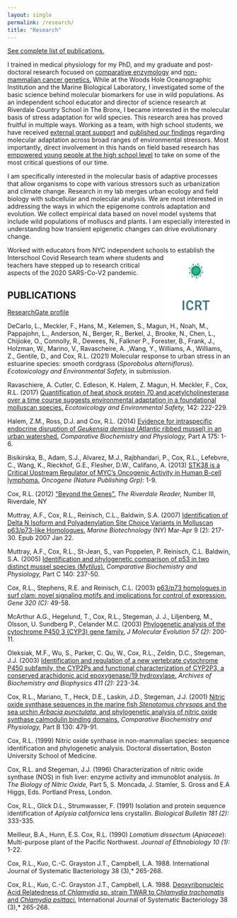 ```yaml
---
layout: single
permalink: /research/
title: "Research"
---
```

[See complete list of publications.](#publications)

I trained in medical physiology for my PhD, and my graduate and post-doctoral research focused on [comparative enzymology](https://www.researchgate.net/publication/11661860_Nitric_oxide_synthase_sequences_in_the_marine_fish_Stenotomus_chrysops_and_the_sea_urchin_Arbacia_punctulata_and_phylogenetic_analysis_of_nitric_oxide_synthase_calmodulin-binding_domains) and [non-mammalian cancer genetics.](https://www.researchgate.net/publication/9027427_p6373_homologues_in_surf_clam_Novel_signaling_motifs_and_implications_for_control_of_expression) While at the Woods Hole Oceanographic Institution and the Marine Biological Laboratory, I investigated some of the basic science behind molecular biomarkers for use in wild populations. As an independent school educator and director of science research at Riverdale Country School in The Bronx, I became interested in the molecular basis of stress adaptation for wild species. This research area has proved fruitful in multiple ways. Working as a team, with high school students, we have received [external grant support](http://blogs.riverdale.edu/news/2013/06/04/two-juniors-receive-research-grant-from-the-marjot-foundation/) and [published our findings](https://www.researchgate.net/publication/262224972_Evidence_for_intraspecific_endocrine_disruption_of_Geukensia_demissa_Atlantic_ribbed_mussel_in_an_urban_watershed) regarding molecular adaptation across broad ranges of environmental stressors. Most importantly, direct involvement in this hands on field based research has [empowered young people at the high school level](http://www.theriverdalereview.com/home/2019/5/28/riverdales-aspiring-scientists-take-advantage-of-research-opportunities) to take on some of the most critical questions of our time.  

I am specifically interested in the molecular basis of adaptive processes that allow organisms to cope with various stressors such as urbanization and climate change. Research in my lab merges urban ecology and field biology with subcellular and molecular analysis. We are most interested in addressing the ways in which the epigenome controls adaptation and evolution. We collect empirical data based on novel model systems that include wild populations of molluscs and plants. I am especially interested in understanding how transient epigenetic changes can drive evolutionary change.

Worked with educators from NYC independent schools to establish <img align="right" width="150" height="150" src="/photos/ICRT.PNG"> the Interschool Covid Research team where students and teachers have stepped up to research critical aspects of the 2020 SARS-Co-V2 pandemic.



## PUBLICATIONS

[ResearchGate profile](https://www.researchgate.net/profile/Rachel_Cox22)

DeCarlo, L., Meckler, F., Hans, M.,  Kelemen, S., Magun, H., Noah, M., Pappajohn, L., Anderson, N., Berger, R., Berkel, J., Brooke, N., Chen, L., Chijioke, O., Connolly, R., Dewees, N., Falkner P., Forester, B., Frank, J., Holzman, W., Marino, V., Ravascheire, A. ,Wang, Y., Williams, A., Williams, Z., Gentile, D., and Cox, R.L. (2021) Molecular response to urban stress in an estuarine species: smooth cordgrass (*Sporobolus alterniflorus*). *Ecotoxicology and Environmental Safety,* in submission.

Ravaschiere, A. Cutler, C. Edleson, K. Halem, Z. Magun, H. Meckler, F., Cox, R.L. (2017) [Quantification of heat shock protein 70 and acetylcholinesterase over a time course suggests environmental adaptation in a foundational molluscan species.](/pubs/Ravaschiere_2017.pdf) *Ecotoxicology and Environmental Safety,* 142: 222-229.

Halem, Z.M., Ross, D.J. and Cox, R.L. (2014) [Evidence for intraspecific endocrine disruption of *Geukensia demissa* (Atlantic ribbed mussel) in an urban watershed.](/pubs/Halem_2014.pdf) *Comparative Biochemistry and Physiology,* Part A 175: 1-6.

Bisikirska, B., Adam, S.J., Alvarez, M.J., Rajbhandari, P., Cox, R.L., Lefebvre, C., Wang, K., Rieckhof, G.E., Flesher, D.W., Califano, A. (2013) [STK38 is a Critical Upstream Regulator of MYC’s Oncogenic Activity in Human B-cell lymphoma.](/pubs/Bisikirska_2013.pdf) *Oncogene (Nature Publishing Grp):* 1-9.

Cox, R.L. (2012) [“Beyond the Genes”.](/pubs/Cox_2012.pdf) *The Riverdale Reader,* Number III, Riverdale, NY

Muttray, A.F., Cox, R.L., Reinisch, C.L., Baldwin, S.A. (2007) [Identification of Delta N Isoform and Polyadenylation Site Choice Variants in Molluscan p63/p73-like Homologues.](https://pubmed.ncbi.nlm.nih.gov/17242983/) *Marine Biotechnology* (NY) Mar-Apr 9 (2): 217-30. Epub 2007 Jan 22.

Muttray, A.F., Cox, R.L., St-Jean, S., van Poppelen, P. Reinisch, C.L. Baldwin, S.A. (2005) [Identification and phylogenetic comparison of p53 in two distinct mussel species (*Mytilus*).](/pubs/Muttray_2005.pdf) *Comparative Biochemistry and Physiology,* Part C 140: 237-50.

Cox, R.L., Stephens, R.E. and Reinisch, C.L. (2003) [p63/p73 homologues in surf clam: novel signaling motifs and implications for control of expression.](/pubs/Cox_2003.pdf) *Gene 320 (C):* 49-58.

McArthur A.G., Hegelund, T., Cox, R.L., Stegeman, J. J., Liljenberg, M., Olsson, U. Sundberg P., Celander M.C. (2003) [Phylogenetic analysis of the cytochrome P450 3 (CYP3) gene family.](https://link.springer.com/article/10.1007/s00239-003-2466-x) *J Molecular Evolution 57 (2):* 200-11.

Oleksiak, M.F., Wu, S., Parker, C. Qu, W., Cox, R.L., Zeldin, D.C., Stegeman, J.J. (2003) [Identification and regulation of a new vertebrate cytochrome P450 subfamily, the CYP2Ps and functional characterization of CYP2P3, a conserved arachidonic acid epoxygenase/19 hydroxylase.](http://europepmc.org/abstract/med/12623071) *Archives of Biochemistry and Biophysics 411 (2):* 223-34.

Cox, R.L., Mariano, T., Heck, D.E., Laskin, J.D., Stegeman, J.J. (2001) [Nitric oxide synthase sequences in the marine fish *Stenotomus chrysops* and the sea urchin *Arbacia punctulata,* and phylogenetic analysis of nitric oxide synthase calmodulin binding domains.](/pubs/Cox_2001.pdf) *Comparative Biochemistry and Physiology,* Part B 130: 479-91.

Cox, R.L. (1999) Nitric oxide synthase in non-mammalian species: sequence identification and phylogenetic analysis. Doctoral dissertation, Boston University School of Medicine.

Cox, R.L. and Stegeman, J.J. (1996) Characterization of nitric oxide synthase (NOS) in fish liver: enzyme activity and immunoblot analysis. *In The Biology of Nitric Oxide,* Part 5, S. Moncada, J. Stamler, S. Gross and E.A Higgs, Eds. Portland Press, London.

Cox, R.L., Glick D.L., Strumwasser, F. (1991) Isolation and protein sequence identification of *Aplysia californica* lens crystallin. *Biological Bulletin 181 (2):* 333-335.

Meilleur, B.A., Hunn, E.S. Cox, R.L. (1990) *Lomatium dissectum* (*Apiaceae*): Multi-purpose plant of the Pacific Northwest. *Journal of Ethnobiology 10 (1):* 1-22.

Cox, R.L., Kuo, C.-C. Grayston J.T., Campbell, L.A. 1988.
International Journal of Systematic Bacteriology 38 (3),* 265-268.

Cox, R.L., Kuo, C.-C. Grayston J.T., Campbell, L.A. 1988.
[Deoxyribonucleic Acid Relatedness of *Chlamydia* sp. strain TWAR to *Chlamydia trachomatis* and *Chlamydia psittaci.*](https://www.microbiologyresearch.org/docserver/fulltext/ijsem/38/3/ijs-38-3-265.pdf?expires=1597272009&id=id&accname=guest&checksum=DD01953DA0258A2425E0CB78FB98D2FD) International Journal of Systematic Bacteriology 38 (3),* 265-268.
